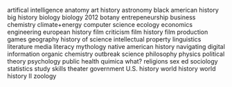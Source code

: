 artifical intelligence
anatomy
art history
astronomy
black american history
big history
biology
biology 2012
botany
entrepeneurship
business
chemistry
climate+energy
computer science
ecology
economics
engineering
european history
film criticism
film history
film production
games
geography
history of science
intellectual property
linguistics
literature
media literacy
mythology
native american history
navigating digital information
organic chemistry
outbreak science
philosophy
physics
political theory
psychology
public health
quimica what?
religions
sex ed
sociology
statistics
study skills
theater
government
U.S. history
world history
world history II
zoology